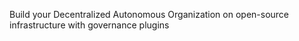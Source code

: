 Build your Decentralized Autonomous Organization on open-source infrastructure with governance plugins
